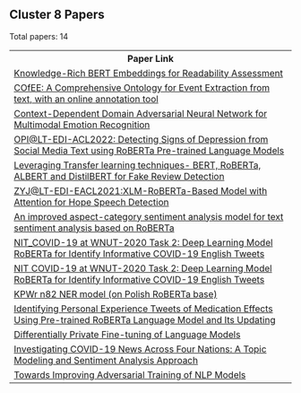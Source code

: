 ## Cluster 8 Papers

Total papers: 14
<html><table><tr>
<th>Paper Link</th>
</tr>
<tr>
<td><a href=https://www.semanticscholar.org/paper/e3ae64a5aaf39fbd7fcd5830c47364cfd0928c1d>Knowledge-Rich BERT Embeddings for Readability Assessment</a></td>
</tr>
<tr>
<td><a href=https://www.semanticscholar.org/paper/f206088d952b44e0c0b32ca82946fc5dce2ab469>COfEE: A Comprehensive Ontology for Event Extraction from text, with an online annotation tool</a></td>
</tr>
<tr>
<td><a href=https://www.semanticscholar.org/paper/29b972f985c53d960b96a5bf9916cb132c138923>Context-Dependent Domain Adversarial Neural Network for Multimodal Emotion Recognition</a></td>
</tr>
<tr>
<td><a href=https://www.semanticscholar.org/paper/fe2b861be3e24955fb5cc9d3c7cab1af6f17d9b7>OPI@LT-EDI-ACL2022: Detecting Signs of Depression from Social Media Text using RoBERTa Pre-trained Language Models</a></td>
</tr>
<tr>
<td><a href=https://www.semanticscholar.org/paper/ab224d59d524300b850bd9475147d1f90294ceb7>Leveraging Transfer learning techniques- BERT, RoBERTa, ALBERT and DistilBERT for Fake Review Detection</a></td>
</tr>
<tr>
<td><a href=https://www.semanticscholar.org/paper/2c39775d7428277a502f22117264f6376e1ea2ab>ZYJ@LT-EDI-EACL2021:XLM-RoBERTa-Based Model with Attention for Hope Speech Detection</a></td>
</tr>
<tr>
<td><a href=https://www.semanticscholar.org/paper/5ce4fc0590b08a2747b3c58bd1722b716662d82e>An improved aspect-category sentiment analysis model for text sentiment analysis based on RoBERTa</a></td>
</tr>
<tr>
<td><a href=https://www.semanticscholar.org/paper/1e652ee651cd84809b6120203781901d1a562ee4>NIT_COVID-19 at WNUT-2020 Task 2: Deep Learning Model RoBERTa for Identify Informative COVID-19 English Tweets</a></td>
</tr>
<tr>
<td><a href=https://www.semanticscholar.org/paper/dc49923910b64eef93fe0bceb63a9cd48d135b87>NIT COVID-19 at WNUT-2020 Task 2: Deep Learning Model RoBERTa for Identify Informative COVID-19 English Tweets</a></td>
</tr>
<tr>
<td><a href=https://www.semanticscholar.org/paper/57786ebee8ae46fc30213160f7cd8ce22090f152>KPWr n82 NER model (on Polish RoBERTa base)</a></td>
</tr>
<tr>
<td><a href=https://www.semanticscholar.org/paper/31bca1b59da98c68e778a64abe2f495cda998b78>Identifying Personal Experience Tweets of Medication Effects Using Pre-trained RoBERTa Language Model and Its Updating</a></td>
</tr>
<tr>
<td><a href=https://www.semanticscholar.org/paper/56874f9aef515902c5a49d84d10f629f8dcd5f40>Differentially Private Fine-tuning of Language Models</a></td>
</tr>
<tr>
<td><a href=https://www.semanticscholar.org/paper/b3cba8c2aa400ddaf066afac18ff5365826a1341>Investigating COVID-19 News Across Four Nations: A Topic Modeling and Sentiment Analysis Approach</a></td>
</tr>
<tr>
<td><a href=https://www.semanticscholar.org/paper/fa7b8acd47631bada5b66049824bfd335ac6bf8f>Towards Improving Adversarial Training of NLP Models</a></td>
</tr>
</table></html>
